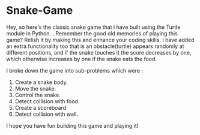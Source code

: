 # Snake-Game

Hey, so here's the classic snake game that i have built using the Turtle module in Python....Remember the good old memories of playing this game? 
Relish it by making this and enhance your coding skills.
I have added an extra functionality too that is an obstacle(turtle) appears randomly at different positions, and if the snake touches it the score decreases by one, which otherwise increases by one if the snake eats the food.
  
I broke down the game into sub-problems which were :

1. Create a snake body.
2. Move the snake.
3. Control the snake.
4. Detect collision with food.
5. Create a scoreboard
6. Detect collision with wall.

I hope you have fun building this game and playing it!
